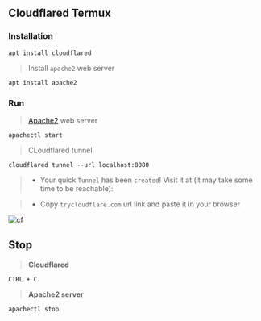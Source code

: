 ## Cloudflared Termux

### Installation
```
apt install cloudflared
```

> Install `apache2` web server
```
apt install apache2
```

### Run

> [Apache2](../apache2) web server
``` 
apachectl start
```

> CLoudflared tunnel
```
cloudflared tunnel --url localhost:8080
```

>* Your quick `Tunnel` has been `created`! Visit it at (it may take some time to be reachable):

>* Copy `trycloudflare.com` url link and paste it in your browser

![cf](https://i.ibb.co/D93Kcmm/cloudflared.jpg)

## Stop

> __Cloudflared__
```
CTRL + C
```

> __Apache2 server__
```
apachectl stop
```
